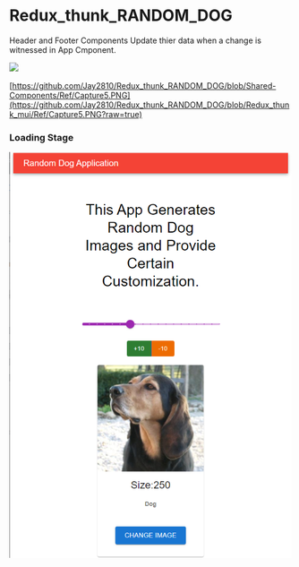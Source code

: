 # Redux_thunk_RANDOM_DOG

Header and Footer Components Update thier data when a change is witnessed in App Cmponent.

<img src="[https://github.com/Jay2810/Redux_thunk_RANDOM_DOG/blob/Shared-Components/Ref/Capture5.PNG](https://github.com/Jay2810/Redux_thunk_RANDOM_DOG/blob/Redux_thunk_mui/Ref/Capture5.PNG?raw=true)" />

[https://github.com/Jay2810/Redux_thunk_RANDOM_DOG/blob/Shared-Components/Ref/Capture5.PNG](https://github.com/Jay2810/Redux_thunk_RANDOM_DOG/blob/Redux_thunk_mui/Ref/Capture5.PNG?raw=true)
<h3>Loading Stage</h3>
<img src="https://github.com/Jay2810/Redux_thunk_RANDOM_DOG/blob/Shared-Components/Ref/Capture5.PNG" />
